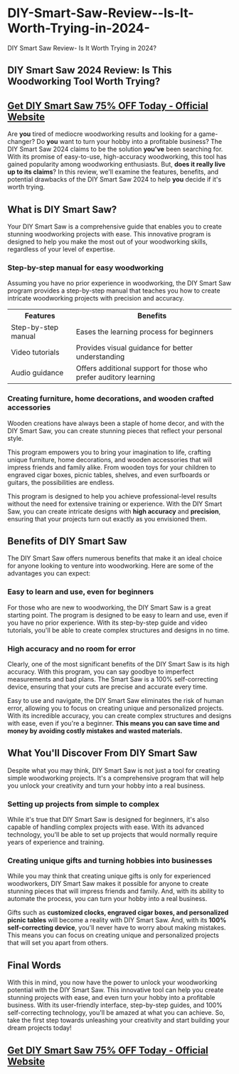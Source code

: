 # DIY-Smart-Saw-Review--Is-It-Worth-Trying-in-2024-
DIY Smart Saw Review- Is It Worth Trying in 2024?
<h2>DIY Smart Saw 2024 Review: Is This Woodworking Tool Worth Trying?</h2>

<h2><a href="https://www.sjrbss.com/diy-smart-saw">Get DIY Smart Saw 75% OFF Today - Official Website</a></h2>

<p>Are <strong>you</strong> tired of mediocre woodworking results and looking for a game-changer? Do <strong>you</strong> want to turn your hobby into a profitable business? The DIY Smart Saw 2024 claims to be the solution <strong>you've</strong> been searching for. With its promise of easy-to-use, high-accuracy woodworking, this tool has gained popularity among woodworking enthusiasts. But, <strong>does it really live up to its claims</strong>? In this review, we'll examine the features, benefits, and potential drawbacks of the DIY Smart Saw 2024 to help <strong>you</strong> decide if it's worth trying.</p><h2>What is DIY Smart Saw?</h2>

<p>Your DIY Smart Saw is a comprehensive guide that enables you to create stunning woodworking projects with ease. This innovative program is designed to help you make the most out of your woodworking skills, regardless of your level of expertise.</p>

<h3>Step-by-step manual for easy woodworking</h3>

<p>Assuming you have no prior experience in woodworking, the DIY Smart Saw program provides a step-by-step manual that teaches you how to create intricate woodworking projects with precision and accuracy.</p>

<table>
  <tr>
    <th><strong>Features</strong></th>
    <th><strong>Benefits</strong></th>
  </tr>
  <tr>
    <td>Step-by-step manual</td>
    <td>Eases the learning process for beginners</td>
  </tr>
  <tr>
    <td>Video tutorials</td>
    <td>Provides visual guidance for better understanding</td>
  </tr>
  <tr>
    <td>Audio guidance</td>
    <td>Offers additional support for those who prefer auditory learning</td>
  </tr>
</table>

<h3>Creating furniture, home decorations, and wooden crafted accessories</h3>

<p>Wooden creations have always been a staple of home decor, and with the DIY Smart Saw, you can create stunning pieces that reflect your personal style.</p>

<p>This program empowers you to bring your imagination to life, crafting unique furniture, home decorations, and wooden accessories that will impress friends and family alike. From wooden toys for your children to engraved cigar boxes, picnic tables, shelves, and even surfboards or guitars, the possibilities are endless.</p>

<p>This program is designed to help you achieve professional-level results without the need for extensive training or experience. With the DIY Smart Saw, you can create intricate designs with <strong>high accuracy</strong> and <strong>precision</strong>, ensuring that your projects turn out exactly as you envisioned them.</p><h2>Benefits of DIY Smart Saw</h2>

<p>The DIY Smart Saw offers numerous benefits that make it an ideal choice for anyone looking to venture into woodworking. Here are some of the advantages you can expect:</p>

<h3>Easy to learn and use, even for beginners</h3>

<p>For those who are new to woodworking, the DIY Smart Saw is a great starting point. The program is designed to be easy to learn and use, even if you have no prior experience. With its step-by-step guide and video tutorials, you'll be able to create complex structures and designs in no time.</p>

<h3>High accuracy and no room for error</h3>

<p>Clearly, one of the most significant benefits of the DIY Smart Saw is its high accuracy. With this program, you can say goodbye to imperfect measurements and bad plans. The Smart Saw is a 100% self-correcting device, ensuring that your cuts are precise and accurate every time.</p>

<p>Easy to use and navigate, the DIY Smart Saw eliminates the risk of human error, allowing you to focus on creating unique and personalized projects. With its incredible accuracy, you can create complex structures and designs with ease, even if you're a beginner. <strong>This means you can save time and money by avoiding costly mistakes and wasted materials.</strong></p><h2>What You'll Discover From DIY Smart Saw</h2>

<p>Despite what you may think, DIY Smart Saw is not just a tool for creating simple woodworking projects. It's a comprehensive program that will help you unlock your creativity and turn your hobby into a real business.</p>

<h3>Setting up projects from simple to complex</h3>

<p>While it's true that DIY Smart Saw is designed for beginners, it's also capable of handling complex projects with ease. With its advanced technology, you'll be able to set up projects that would normally require years of experience and training.</p>

<h3>Creating unique gifts and turning hobbies into businesses</h3>

<p>While you may think that creating unique gifts is only for experienced woodworkers, DIY Smart Saw makes it possible for anyone to create stunning pieces that will impress friends and family. And, with its ability to automate the process, you can turn your hobby into a real business.</p>

<p>Gifts such as <strong>customized clocks, engraved cigar boxes, and personalized picnic tables</strong> will become a reality with DIY Smart Saw. And, with its <strong>100% self-correcting device</strong>, you'll never have to worry about making mistakes. This means you can focus on creating unique and personalized projects that will set you apart from others.</p><h2>Final Words</h2>
<p>With this in mind, you now have the power to unlock your woodworking potential with the DIY Smart Saw. This innovative tool can help you create stunning projects with ease, and even turn your hobby into a profitable business. With its user-friendly interface, step-by-step guides, and 100% self-correcting technology, you'll be amazed at what you can achieve. So, take the first step towards unleashing your creativity and start building your dream projects today!</p>				</div>
			</div>
   <h2><a href="https://www.sjrbss.com/diy-smart-saw" target="_blank">Get DIY Smart Saw 75% OFF Today - Official Website</a></h2>
		
